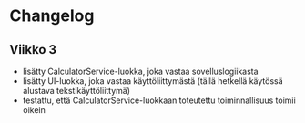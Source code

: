# Changelog

## Viikko 3
- lisätty CalculatorService-luokka, joka vastaa sovelluslogiikasta
- lisätty UI-luokka, joka vastaa käyttöliittymästä (tällä hetkellä käytössä alustava tekstikäyttöliittymä)
- testattu, että CalculatorService-luokkaan toteutettu toiminnallisuus toimii oikein
